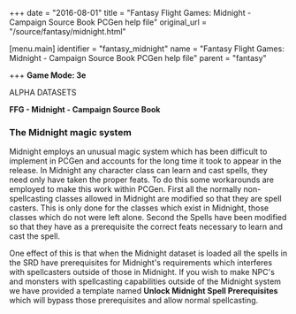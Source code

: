 +++
date = "2016-08-01"
title = "Fantasy Flight Games: Midnight - Campaign Source Book PCGen help file"
original_url = "/source/fantasy/midnight.html"

[menu.main]
    identifier = "fantasy_midnight"
    name = "Fantasy Flight Games: Midnight - Campaign Source Book PCGen help file"
    parent = "fantasy"
    
+++
**Game Mode: 3e**

ALPHA DATASETS

**FFG - Midnight - Campaign Source Book**

### The Midnight magic system

Midnight employs an unusual magic system which has been difficult to
implement in PCGen and accounts for the long time it took to appear in
the release. In Midnight any character class can learn and cast spells,
they need only have taken the proper feats. To do this some workarounds
are employed to make this work within PCGen. First all the normally
non-spellcasting classes allowed in Midnight are modified so that they
are spell casters. This is only done for the classes which exist in
Midnight, those classes which do not were left alone. Second the Spells
have been modified so that they have as a prerequisite the correct feats
necessary to learn and cast the spell.

One effect of this is that when the Midnight dataset is loaded all the
spells in the SRD have prerequisites for Midnight's requirements which
interferes with spellcasters outside of those in Midnight. If you wish
to make NPC's and monsters with spellcasting capabilities outside of the
Midnight system we have provided a template named **Unlock Midnight
Spell Prerequisites** which will bypass those prerequisites and allow
normal spellcasting.



